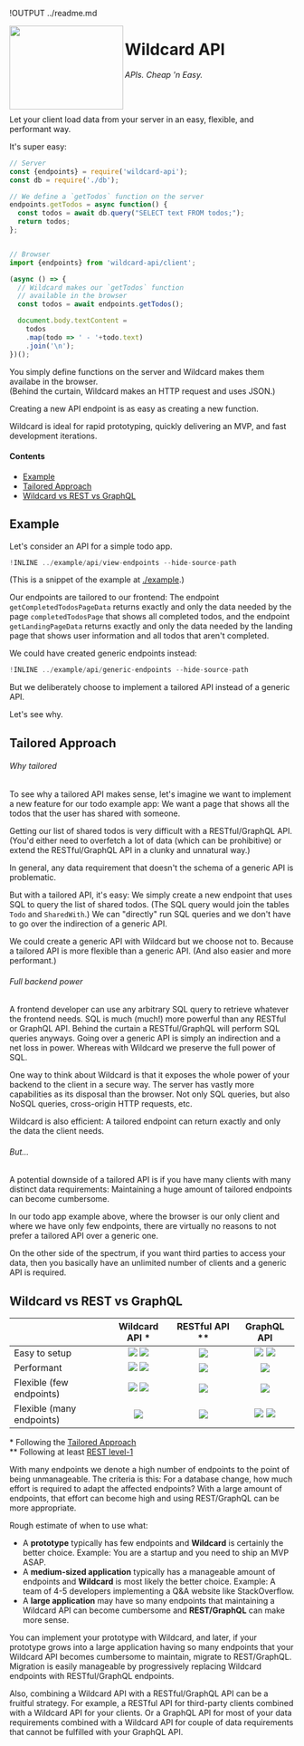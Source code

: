 !OUTPUT ../readme.md

[<img src="https://github.com/brillout/wildcard-api/raw/master/docs/images/logo.svg?sanitize=true" align="left" height="148" width="201">](https://github.com/brillout/wildcard-api)

# Wildcard API

*APIs. Cheap 'n Easy.*

<br/>
<br/>

Let your client load data from your server in an easy, flexible, and performant way.

It's super easy:

~~~js
// Server
const {endpoints} = require('wildcard-api');
const db = require('./db');

// We define a `getTodos` function on the server
endpoints.getTodos = async function() {
  const todos = await db.query("SELECT text FROM todos;");
  return todos;
};


// Browser
import {endpoints} from 'wildcard-api/client';

(async () => {
  // Wildcard makes our `getTodos` function
  // available in the browser
  const todos = await endpoints.getTodos();

  document.body.textContent =
    todos
    .map(todo => ' - '+todo.text)
    .join('\n');
})();
~~~

You simply define functions on the server and Wildcard makes them availabe in the browser.
<br/>
(Behind the curtain, Wildcard makes an HTTP request and uses JSON.)

Creating a new API endpoint is as easy as creating a new function.

Wildcard is ideal for rapid prototyping, quickly delivering an MVP, and fast development iterations.

#### Contents

 - [Example](#example)
 - [Tailored Approach](#tailored-approach)
 - [Wildcard vs REST vs GraphQL](#wildcard-vs-rest-vs-graphql)


## Example

Let's consider an API for a simple todo app.

~~~js
!INLINE ../example/api/view-endpoints --hide-source-path
~~~

(This is a snippet of the example at [./example](/example/).)

Our endpoints are tailored to our frontend:
The endpoint `getCompletedTodosPageData` returns exactly and only the data needed
by the page `completedTodosPage` that shows all completed todos, and
the endpoint `getLandingPageData` returns exactly and only the data needed
by the landing page that shows user information and all todos that aren't completed.

We could have created generic endpoints instead:

~~~js
!INLINE ../example/api/generic-endpoints --hide-source-path
~~~

But we deliberately choose to implement a tailored API instead of a generic API.

Let's see why.

## Tailored Approach

###### Why tailored

To see why a tailored API makes sense,
let's imagine we want to implement a new feature for our todo example app:
We want a page that shows all the todos that the user has shared with someone.

Getting our list of shared todos is very difficult
with a RESTful/GraphQL API.
(You'd either need to overfetch a lot of data (which can be prohibitive)
or extend the RESTful/GraphQL API in a clunky and unnatural way.)

In general,
any data requirement that doesn't the schema of a generic API is problematic.

But with a tailored API, it's easy:
We simply create a new endpoint that uses SQL to query the list of shared todos.
(The SQL query would join the tables `Todo` and `SharedWith`.)
We can "directly" run SQL queries and we don't have to go over the indirection of a generic API.

We could create a generic API with Wildcard but we choose not to.
Because a tailored API is more flexible than a generic API.
(And also easier and more performant.)

###### Full backend power

A frontend developer can use any arbitrary SQL query to retrieve whatever the frontend needs.
SQL is much (much!) more powerful than any RESTful or GraphQL API.
Behind the curtain a RESTful/GraphQL will perform SQL queries anyways.
Going over a generic API is simply an indirection and a net loss in power.
Whereas with Wildcard we preserve the full power of SQL.

One way to think about Wildcard is that it exposes the whole power of your backend to the client in a secure way.
The server has vastly more capabilities as its disposal than the browser.
Not only SQL queries,
but also NoSQL queries,
cross-origin HTTP requests,
etc.

Wildcard is also efficient:
A tailored endpoint can return exactly and only the data the client needs.

###### But...

A potential downside of a tailored API
is if you have many clients with many distinct data requirements:
Maintaining a huge amount of tailored endpoints can become cumbersome.

In our todo app example above,
where the browser is our only client and where we have only few endpoints,
there are virtually no reasons to not prefer a tailored API over a generic one.

On the other side of the spectrum,
if you want third parties to access your data,
then you basically have an unlimited number of clients
and a generic API is required.

## Wildcard vs REST vs GraphQL

|                           | Wildcard API \*  | RESTful API \*\* | GraphQL API |
| ------------------------- | :--------------: | :--------------: | :---------: |
| Easy to setup             | <img src='https://github.com/brillout/wildcard-api/raw/master/docs/images/plus.svg?sanitize=true'/> <img src='https://github.com/brillout/wildcard-api/raw/master/docs/images/plus.svg?sanitize=true'/> | <img src='https://github.com/brillout/wildcard-api/raw/master/docs/images/minus.svg?sanitize=true'/> | <img src='https://github.com/brillout/wildcard-api/raw/master/docs/images/minus.svg?sanitize=true'/> <img src='https://github.com/brillout/wildcard-api/raw/master/docs/images/minus.svg?sanitize=true'/> |
| Performant                | <img src='https://github.com/brillout/wildcard-api/raw/master/docs/images/plus.svg?sanitize=true'/> <img src='https://github.com/brillout/wildcard-api/raw/master/docs/images/plus.svg?sanitize=true'/> | <img src='https://github.com/brillout/wildcard-api/raw/master/docs/images/minus.svg?sanitize=true'/> | <img src='https://github.com/brillout/wildcard-api/raw/master/docs/images/plus.svg?sanitize=true'/> |
| Flexible (few endpoints)  | <img src='https://github.com/brillout/wildcard-api/raw/master/docs/images/plus.svg?sanitize=true'/> <img src='https://github.com/brillout/wildcard-api/raw/master/docs/images/plus.svg?sanitize=true'/> | <img src='https://github.com/brillout/wildcard-api/raw/master/docs/images/minus.svg?sanitize=true'/> | <img src='https://github.com/brillout/wildcard-api/raw/master/docs/images/plus.svg?sanitize=true'/> |
| Flexible (many endpoints) | <img src='https://github.com/brillout/wildcard-api/raw/master/docs/images/minus.svg?sanitize=true'/> | <img src='https://github.com/brillout/wildcard-api/raw/master/docs/images/plus.svg?sanitize=true'/> | <img src='https://github.com/brillout/wildcard-api/raw/master/docs/images/plus.svg?sanitize=true'/> <img src='https://github.com/brillout/wildcard-api/raw/master/docs/images/plus.svg?sanitize=true'/> |

\* Following the [Tailored Approach](#tailored-approach)
<br/>
\*\* Following at least [REST level-1](https://martinfowler.com/articles/richardsonMaturityModel.html#level1)

With many endpoints we denote a high number of endpoints
to the point of being unmanageable.
The criteria is this:
For a database change, how much effort is required to adapt the affected endpoints?
With a large amount of endpoints,
that effort can become high and using REST/GraphQL can be more appropriate.

Rough estimate of when to use what:
- A **prototype** typically has few endpoints and
  **Wildcard** is certainly the better choice.
  Example: You are a startup and you need to ship an MVP ASAP.
- A **medium-sized application** typically has a manageable amount of endpoints and
  **Wildcard** is most likely the better choice.
  Example: A team of 4-5 developers implementing a Q&A website like StackOverflow.
- A **large application** may have so many endpoints that maintaining a Wildcard API can become cumbersome and
  **REST/GraphQL** can make more sense.

You can implement your prototype with Wildcard,
and later,
if your prototype grows into a large application having so many endpoints that your Wildcard API becomes cumbersome to maintain,
migrate to REST/GraphQL.
Migration is easily manageable by progressively replacing Wildcard endpoints with RESTful/GraphQL endpoints.

Also, combining a Wildcard API with a RESTful/GraphQL API can be a fruitful strategy.
For example, a RESTful API for third-party clients combined with a Wildcard API for your clients.
Or a GraphQL API for most of your data requirements combined with a Wildcard API
for couple of data requirements that cannot be fulfilled with your GraphQL API.

